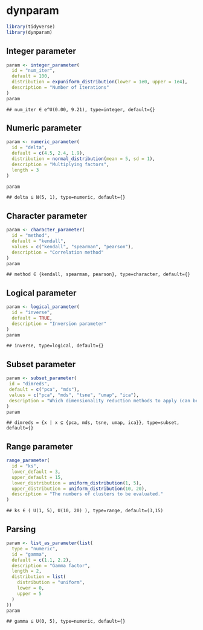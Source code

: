 
<!-- README.md is generated from README.Rmd. Please edit that file -->

# dynparam

``` r
library(tidyverse)
library(dynparam)
```

## Integer parameter

``` r
param <- integer_parameter(
  id = "num_iter", 
  default = 100,
  distribution = expuniform_distribution(lower = 1e0, upper = 1e4),
  description = "Number of iterations"
)
param
```

    ## num_iter ∈ e^U(0.00, 9.21), type=integer, default={}

## Numeric parameter

``` r
param <- numeric_parameter(
  id = "delta", 
  default = c(4.5, 2.4, 1.9), 
  distribution = normal_distribution(mean = 5, sd = 1),
  description = "Multiplying factors",
  length = 3
)

param
```

    ## delta ⊆ N(5, 1), type=numeric, default={}

## Character parameter

``` r
param <- character_parameter(
  id = "method", 
  default = "kendall",
  values = c("kendall", "spearman", "pearson"), 
  description = "Correlation method"
)
param
```

    ## method ∈ {kendall, spearman, pearson}, type=character, default={}

## Logical parameter

``` r
param <- logical_parameter(
  id = "inverse",
  default = TRUE, 
  description = "Inversion parameter"
)
param
```

    ## inverse, type=logical, default={}

## Subset parameter

``` r
param <- subset_parameter(
 id = "dimreds",
 default = c("pca", "mds"),
 values = c("pca", "mds", "tsne", "umap", "ica"),
 description = "Which dimensionality reduction methods to apply (can be multiple)"
)
param
```

    ## dimreds = {x | x ⊆ {pca, mds, tsne, umap, ica}}, type=subset, default={}

## Range parameter

``` r
range_parameter(
  id = "ks",
  lower_default = 3,
  upper_default = 15,
  lower_distribution = uniform_distribution(1, 5),
  upper_distribution = uniform_distribution(10, 20),
  description = "The numbers of clusters to be evaluated."
)
```

    ## ks ∈ ( U(1, 5), U(10, 20) ), type=range, default=(3,15)

## Parsing

``` r
param <- list_as_parameter(list(
  type = "numeric",
  id = "gamma",
  default = c(1.1, 2.2),
  description = "Gamma factor",
  length = 2,
  distribution = list(
    distribution = "uniform",
    lower = 0,
    upper = 5
  ) 
))
param
```

    ## gamma ⊆ U(0, 5), type=numeric, default={}
